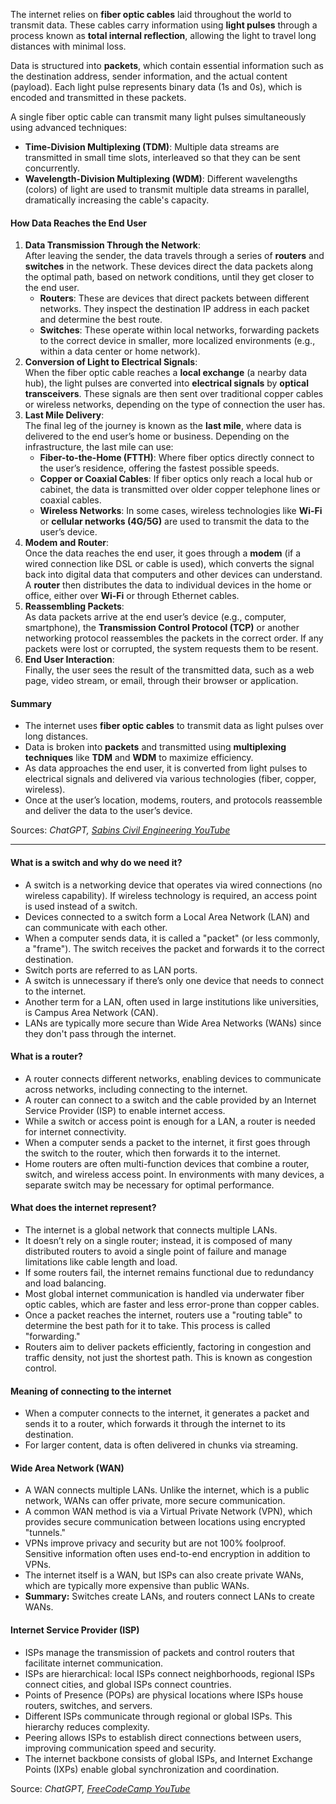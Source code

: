 The internet relies on **fiber optic cables** laid throughout the world to transmit data. These cables carry information using **light pulses** through a process known as **total internal reflection**, allowing the light to travel long distances with minimal loss.

Data is structured into **packets**, which contain essential information such as the destination address, sender information, and the actual content (payload). Each light pulse represents binary data (1s and 0s), which is encoded and transmitted in these packets.

A single fiber optic cable can transmit many light pulses simultaneously using advanced techniques:

- **Time-Division Multiplexing (TDM)**: Multiple data streams are transmitted in small time slots, interleaved so that they can be sent concurrently.
- **Wavelength-Division Multiplexing (WDM)**: Different wavelengths (colors) of light are used to transmit multiple data streams in parallel, dramatically increasing the cable's capacity.
#### How Data Reaches the End User
1. **Data Transmission Through the Network**:  
    After leaving the sender, the data travels through a series of **routers** and **switches** in the network. These devices direct the data packets along the optimal path, based on network conditions, until they get closer to the end user.
    - **Routers**: These are devices that direct packets between different networks. They inspect the destination IP address in each packet and determine the best route.
    - **Switches**: These operate within local networks, forwarding packets to the correct device in smaller, more localized environments (e.g., within a data center or home network).
2. **Conversion of Light to Electrical Signals**:  
    When the fiber optic cable reaches a **local exchange** (a nearby data hub), the light pulses are converted into **electrical signals** by **optical transceivers**. These signals are then sent over traditional copper cables or wireless networks, depending on the type of connection the user has.
3. **Last Mile Delivery**:  
    The final leg of the journey is known as the **last mile**, where data is delivered to the end user’s home or business. Depending on the infrastructure, the last mile can use:
    - **Fiber-to-the-Home (FTTH)**: Where fiber optics directly connect to the user’s residence, offering the fastest possible speeds.
    - **Copper or Coaxial Cables**: If fiber optics only reach a local hub or cabinet, the data is transmitted over older copper telephone lines or coaxial cables.
    - **Wireless Networks**: In some cases, wireless technologies like **Wi-Fi** or **cellular networks (4G/5G)** are used to transmit the data to the user’s device.
4. **Modem and Router**:  
    Once the data reaches the end user, it goes through a **modem** (if a wired connection like DSL or cable is used), which converts the signal back into digital data that computers and other devices can understand. A **router** then distributes the data to individual devices in the home or office, either over **Wi-Fi** or through Ethernet cables.
5. **Reassembling Packets**:  
    As data packets arrive at the end user’s device (e.g., computer, smartphone), the **Transmission Control Protocol (TCP)** or another networking protocol reassembles the packets in the correct order. If any packets were lost or corrupted, the system requests them to be resent.
6. **End User Interaction**:  
    Finally, the user sees the result of the transmitted data, such as a web page, video stream, or email, through their browser or application.
#### Summary
- The internet uses **fiber optic cables** to transmit data as light pulses over long distances.
- Data is broken into **packets** and transmitted using **multiplexing techniques** like **TDM** and **WDM** to maximize efficiency.
- As data approaches the end user, it is converted from light pulses to electrical signals and delivered via various technologies (fiber, copper, wireless).
- Once at the user’s location, modems, routers, and protocols reassemble and deliver the data to the user’s device.

Sources: *ChatGPT, [Sabins Civil Engineering YouTube](https://www.youtube.com/watch?v=x3c1ih2NJEg)*

---
#### What is a switch and why do we need it?
- A switch is a networking device that operates via wired connections (no wireless capability). If wireless technology is required, an access point is used instead of a switch.
- Devices connected to a switch form a Local Area Network (LAN) and can communicate with each other.
- When a computer sends data, it is called a "packet" (or less commonly, a "frame"). The switch receives the packet and forwards it to the correct destination.
- Switch ports are referred to as LAN ports.
- A switch is unnecessary if there’s only one device that needs to connect to the internet.
- Another term for a LAN, often used in large institutions like universities, is Campus Area Network (CAN).
- LANs are typically more secure than Wide Area Networks (WANs) since they don't pass through the internet.
#### What is a router?
- A router connects different networks, enabling devices to communicate across networks, including connecting to the internet.
- A router can connect to a switch and the cable provided by an Internet Service Provider (ISP) to enable internet access.
- While a switch or access point is enough for a LAN, a router is needed for internet connectivity.
- When a computer sends a packet to the internet, it first goes through the switch to the router, which then forwards it to the internet.
- Home routers are often multi-function devices that combine a router, switch, and wireless access point. In environments with many devices, a separate switch may be necessary for optimal performance.
#### What does the internet represent?
- The internet is a global network that connects multiple LANs.
- It doesn’t rely on a single router; instead, it is composed of many distributed routers to avoid a single point of failure and manage limitations like cable length and load.
- If some routers fail, the internet remains functional due to redundancy and load balancing.
- Most global internet communication is handled via underwater fiber optic cables, which are faster and less error-prone than copper cables.
- Once a packet reaches the internet, routers use a "routing table" to determine the best path for it to take. This process is called "forwarding."
- Routers aim to deliver packets efficiently, factoring in congestion and traffic density, not just the shortest path. This is known as congestion control.
#### Meaning of connecting to the internet
- When a computer connects to the internet, it generates a packet and sends it to a router, which forwards it through the internet to its destination.
- For larger content, data is often delivered in chunks via streaming.
#### Wide Area Network (WAN)
- A WAN connects multiple LANs. Unlike the internet, which is a public network, WANs can offer private, more secure communication.
- A common WAN method is via a Virtual Private Network (VPN), which provides secure communication between locations using encrypted "tunnels."
- VPNs improve privacy and security but are not 100% foolproof. Sensitive information often uses end-to-end encryption in addition to VPNs.
- The internet itself is a WAN, but ISPs can also create private WANs, which are typically more expensive than public WANs.
- **Summary:** Switches create LANs, and routers connect LANs to create WANs.
#### Internet Service Provider (ISP)
- ISPs manage the transmission of packets and control routers that facilitate internet communication.
- ISPs are hierarchical: local ISPs connect neighborhoods, regional ISPs connect cities, and global ISPs connect countries.
- Points of Presence (POPs) are physical locations where ISPs house routers, switches, and servers.
- Different ISPs communicate through regional or global ISPs. This hierarchy reduces complexity.
- Peering allows ISPs to establish direct connections between users, improving communication speed and security.
- The internet backbone consists of global ISPs, and Internet Exchange Points (IXPs) enable global synchronization and coordination.

Source: *ChatGPT, [FreeCodeCamp YouTube](https://www.youtube.com/watch?v=zN8YNNHcaZc)*